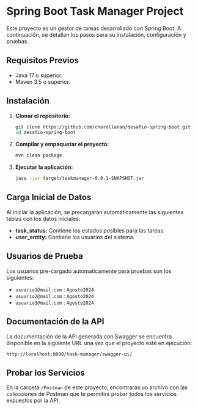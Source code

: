 # Spring Boot Task Manager Project

Este proyecto es un gestor de tareas desarrollado con Spring Boot. A continuación, se detallan los pasos para su instalación, configuración y pruebas.

## Requisitos Previos

- Java 17 o superior.
- Maven 3.5 o superior.

## Instalación

1. **Clonar el repositorio:**

   ```bash
   git clone https://github.com/cnorellanan/desafio-spring-boot.git
   cd desafio-spring-boot
   ```

2. **Compilar y empaquetar el proyecto:**

   ```bash
   mvn clean package
   ```

3. **Ejecutar la aplicación:**

   ```bash
   java -jar target/taskmanager-0.0.1-SNAPSHOT.jar
   ```

## Carga Inicial de Datos

Al iniciar la aplicación, se precargarán automáticamente las siguientes tablas con los datos iniciales:

- **task_status:** Contiene los estados posibles para las tareas.
- **user_entity:** Contiene los usuarios del sistema.

## Usuarios de Prueba

Los usuarios pre-cargado automaticamente para pruebas son los siguientes:

- `usuario1@mail.com` : `Agosto2024`
- `usuario2@mail.com` : `Agosto2024`
- `usuario3@mail.com` : `Agosto2024`

## Documentación de la API

La documentación de la API generada con Swagger se encuentra disponible en la siguiente URL una vez que el proyecto esté en ejecución:

```
http://localhost:8080/task-manager/swagger-ui/
```

## Probar los Servicios

En la carpeta `/Postman` de este proyecto, encontrarás un archivo con las colecciones de Postman que te permitirá probar todos los servicios expuestos por la API.